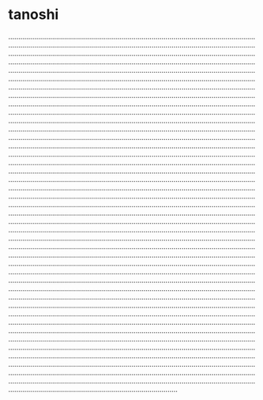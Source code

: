 # tanoshi

.............................................................................................................................................................................................................................................................................................................................................................................................................................................................................................................................................................................................................................................................................................................................................................................................................................................................................................................................................................................................................................................................................................................................................................................................................................................................................................................................................................................................................................................................................................................................................................................................................................................................................................................................................................................................................................................................................................................................................................................................................................................................................................................................................................................................................................................................................................................................................................................................................................................................................................................................................................................................................................................................................................................................................................................................................................................................................................................................................................................................................................................................................................................................................................................................................................................................................................................................................................................................................................................................................................................................................................................................................................................................................................................................................................................................................................................................................................................................................................................................................................................................................................................................................................................................................................................................................................................................................................................................................................................................................................................................................................................................................................................................................................................................................................................................................................................................................................................................................................................................................................................................................................................................................................................................................................................................................................................................................................................................................................................................................................................